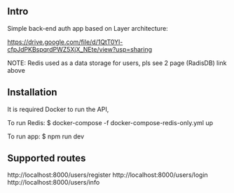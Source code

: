 
## Intro

Simple back-end auth app based on Layer architecture:

https://drive.google.com/file/d/1QtT0Yl-cfpJdPKBspqrdPWZ5XjX_NEte/view?usp=sharing

NOTE: Redis used as a data storage for users, pls see 2 page (RadisDB) link above


## Installation

It is required Docker to run the API,

To run Redis:
$ docker-compose -f docker-compose-redis-only.yml up

To run app:
$ npm run dev

## Supported routes

http://localhost:8000/users/register
http://localhost:8000/users/login
http://localhost:8000/users/info
